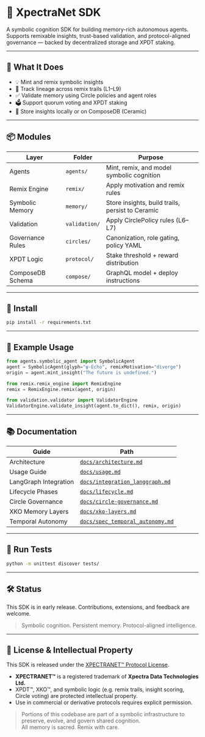 # 🧠 XpectraNet SDK

A symbolic cognition SDK for building memory-rich autonomous agents.  
Supports remixable insights, trust-based validation, and protocol-aligned governance — backed by decentralized storage and XPDT staking.

---

## 🚀 What It Does

- 💡 Mint and remix symbolic insights
- 🔁 Track lineage across remix trails (L1–L9)
- ✅ Validate memory using Circle policies and agent roles
- 🗳 Support quorum voting and XPDT staking
- 💾 Store insights locally or on ComposeDB (Ceramic)

---

## 📦 Modules

| Layer            | Folder          | Purpose                                  |
|------------------|------------------|------------------------------------------|
| Agents            | `agents/`         | Mint, remix, and model symbolic cognition |
| Remix Engine      | `remix/`          | Apply motivation and remix rules         |
| Symbolic Memory   | `memory/`         | Store insights, build trails, persist to Ceramic |
| Validation        | `validation/`     | Apply CirclePolicy rules (L6–L7)         |
| Governance Rules  | `circles/`        | Canonization, role gating, policy YAML   |
| XPDT Logic        | `protocol/`       | Stake threshold + reward distribution    |
| ComposeDB Schema  | `compose/`        | GraphQL model + deploy instructions      |

---

## 🔧 Install

```bash
pip install -r requirements.txt
```

---

## 🧪 Example Usage

```python
from agents.symbolic_agent import SymbolicAgent
agent = SymbolicAgent(glyph="ψ-Echo", remixMotivation="diverge")
origin = agent.mint_insight("The future is undefined.")
```

```python
from remix.remix_engine import RemixEngine
remix = RemixEngine.remix(agent, origin)
```

```python
from validation.validator import ValidatorEngine
ValidatorEngine.validate_insight(agent.to_dict(), remix, origin)
```

---

## 📚 Documentation

| Guide              | Path                                      |
|--------------------|-------------------------------------------|
| Architecture       | [`docs/architecture.md`](docs/architecture.md) |
| Usage Guide        | [`docs/usage.md`](docs/usage.md)               |
| LangGraph Integration | [`docs/integration_langgraph.md`](docs/integration_langgraph.md) |
| Lifecycle Phases   | [`docs/lifecycle.md`](docs/lifecycle.md)       |
| Circle Governance  | [`docs/circle-governance.md`](docs/circle-governance.md) |
| XKO Memory Layers  | [`docs/xko-layers.md`](docs/xko-layers.md)     |
| Temporal Autonomy  | [`docs/spec_temporal_autonomy.md`](docs/spec_temporal_autonomy.md) |

---

## 🧪 Run Tests

```bash
python -m unittest discover tests/
```

---

## 🛠 Status

This SDK is in early release. Contributions, extensions, and feedback are welcome.

> Symbolic cognition. Persistent memory. Protocol-aligned intelligence.


---

## 📜 License & Intellectual Property

This SDK is released under the [XPECTRANET™ Protocol License](./LICENSE.md).  

- **XPECTRANET™** is a registered trademark of **Xpectra Data Technologies Ltd.**  
- XPDT™, XKO™, and symbolic logic (e.g. remix trails, insight scoring, Circle voting) are protected intellectual property.  
- Use in commercial or derivative protocols requires explicit permission.  

> Portions of this codebase are part of a symbolic infrastructure to preserve, evolve, and govern shared cognition.  
> All memory is sacred. Remix with care.
